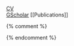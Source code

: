 [CV](leto_peel_cv.pdf)  
[GScholar](https://scholar.google.com/citations?user=GR-yASwAAAAJ&hl=en)
[[Publications]]

{% comment %} 


{% endcomment %} 

